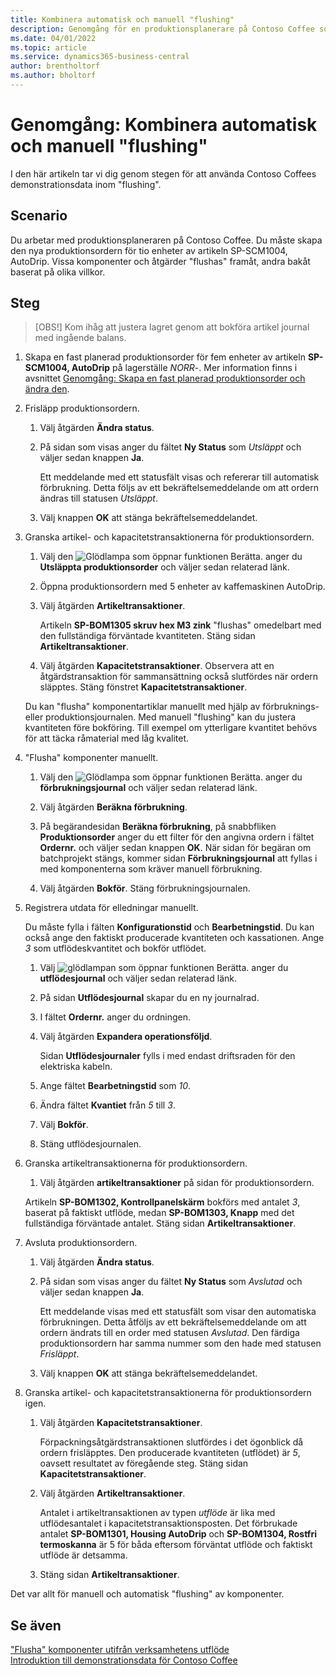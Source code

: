 ```yaml
---
title: Kombinera automatisk och manuell "flushing"
description: Genomgång för en produktionsplanerare på Contoso Coffee som vill kombinera automatisk och manuell "flushing".
ms.date: 04/01/2022
ms.topic: article
ms.service: dynamics365-business-central
author: brentholtorf
ms.author: bholtorf
---
```


# Genomgång: Kombinera automatisk och manuell "flushing"

I den här artikeln tar vi dig genom stegen för att använda Contoso Coffees demonstrationsdata inom "flushing".  

## Scenario

Du arbetar med produktionsplaneraren på Contoso Coffee. Du måste skapa den nya produktionsordern för tio enheter av artikeln SP-SCM1004, AutoDrip. Vissa komponenter och åtgärder "flushas" framåt, andra bakåt baserat på olika villkor.

## Steg

> [OBS!] Kom ihåg att justera lagret genom att bokföra artikel journal med ingående balans.

1. Skapa en fast planerad produktionsorder för fem enheter av artikeln **SP-SCM1004, AutoDrip** på lagerställe *NORR*-. Mer information finns i avsnittet [Genomgång: Skapa en fast planerad produktionsorder och ändra den](create-firm-planned-production-order-change.md).  

2. Frisläpp produktionsordern.

    1. Välj åtgärden **Ändra status**.  

    2. På sidan som visas anger du fältet **Ny Status** som *Utsläppt* och väljer sedan knappen **Ja**.  

        Ett meddelande med ett statusfält visas och refererar till automatisk förbrukning. Detta följs av ett bekräftelsemeddelande om att ordern ändras till statusen *Utsläppt*.  

    3. Välj knappen **OK** att stänga bekräftelsemeddelandet.

3. Granska artikel- och kapacitetstransaktionerna för produktionsordern.

    1. Välj den ![Glödlampa som öppnar funktionen Berätta.](../../media/ui-search/search_small.png "Berätta vad du vill göra") anger du **Utsläppta produktionsorder** och väljer sedan relaterad länk.  

    2. Öppna produktionsordern med 5 enheter av kaffemaskinen AutoDrip.  

    3. Välj åtgärden **Artikeltransaktioner**.  

        Artikeln **SP-BOM1305 skruv hex M3 zink** "flushas" omedelbart med den fullständiga förväntade kvantiteten. Stäng sidan **Artikeltransaktioner**.  

    4. Välj åtgärden **Kapacitetstransaktioner**.  Observera att en åtgärdstransaktion för sammansättning också slutfördes när ordern släpptes. Stäng fönstret **Kapacitetstransaktioner**.

    Du kan "flusha" komponentartiklar manuellt med hjälp av förbruknings- eller produktionsjournalen. Med manuell "flushing" kan du justera kvantiteten före bokföring. Till exempel om ytterligare kvantitet behövs för att täcka råmaterial med låg kvalitet.
4. "Flusha" komponenter manuellt.  
    1. Välj den ![Glödlampa som öppnar funktionen Berätta.](../../media/ui-search/search_small.png "Berätta vad du vill göra") anger du **förbrukningsjournal** och väljer sedan relaterad länk.  

    2. Välj åtgärden **Beräkna förbrukning**.  

    3. På begärandesidan **Beräkna förbrukning**, på snabbfliken **Produktionsorder** anger du ett filter för den angivna ordern i fältet **Ordernr.** och väljer sedan knappen **OK**. När sidan för begäran om batchprojekt stängs, kommer sidan **Förbrukningsjournal** att fyllas i med komponenterna som kräver manuell förbrukning.

    4. Välj åtgärden **Bokför**. Stäng förbrukningsjournalen.

5. Registrera utdata för elledningar manuellt.  

    Du måste fylla i fälten **Konfigurationstid** och **Bearbetningstid**. Du kan också ange den faktiskt producerade kvantiteten och kassationen. Ange *3* som utflödeskvantitet och bokför utflödet.

    1. Välj ![glödlampan som öppnar funktionen Berätta.](../../media/ui-search/search_small.png "Berätta vad du vill göra") anger du **utflödesjournal** och väljer sedan relaterad länk.  

    2. På sidan **Utflödesjournal** skapar du en ny journalrad.  

    3. I fältet **Ordernr.** anger du ordningen.  

    4. Välj åtgärden **Expandera operationsföljd**.  

        Sidan **Utflödesjournaler** fylls i med endast driftsraden för den elektriska kabeln.

    5. Ange fältet **Bearbetningstid** som *10*.  

    6. Ändra fältet **Kvantiet** från *5* till *3*.

    7. Välj **Bokför**.  
    8. Stäng utflödesjournalen.

6. Granska artikeltransaktionerna för produktionsordern.

    1. Välj åtgärden **artikeltransaktioner** på sidan för produktionsordern.  

    Artikeln **SP-BOM1302, Kontrollpanelskärm** bokförs med antalet *3*, baserat på faktiskt utflöde, medan **SP-BOM1303, Knapp** med det fullständiga förväntade antalet. Stäng sidan **Artikeltransaktioner**.

7. Avsluta produktionsordern.  

    1. Välj åtgärden **Ändra status**.
    2. På sidan som visas anger du fältet **Ny Status** som *Avslutad* och väljer sedan knappen **Ja**.  

        Ett meddelande visas med ett statusfält som visar den automatiska förbrukningen. Detta åtföljs av ett bekräftelsemeddelande om att ordern ändrats till en order med statusen *Avslutad*. Den färdiga produktionsordern har samma nummer som den hade med statusen *Frisläppt*.
    3. Välj knappen **OK** att stänga bekräftelsemeddelandet.

8. Granska artikel- och kapacitetstransaktionerna för produktionsordern igen.

    1. Välj åtgärden **Kapacitetstransaktioner**.  

        Förpackningsåtgärdstransaktionen slutfördes i det ögonblick då ordern frisläpptes. Den producerade kvantiteten (utflödet) är *5*, oavsett resultatet av föregående steg. Stäng sidan **Kapacitetstransaktioner**.

    2. Välj åtgärden **Artikeltransaktioner**.  

        Antalet i artikeltransaktionen av typen *utflöde* är lika med utflödesantalet i kapacitetstransaktionsposten. Det förbrukade antalet **SP-BOM1301, Housing AutoDrip** och **SP-BOM1304, Rostfri termoskanna** är 5 för båda eftersom förväntat utflöde och faktiskt utflöde är detsamma. 

    3. Stäng sidan **Artikeltransaktioner**.  

Det var allt för manuell och automatisk "flushing" av komponenter.

## Se även

["Flusha" komponenter utifrån verksamhetens utflöde](../../production-how-to-flush-components-according-to-operation-output.md)  
[Introduktion till demonstrationsdata för Contoso Coffee](contoso-coffee-manufacturing-intro.md)  
